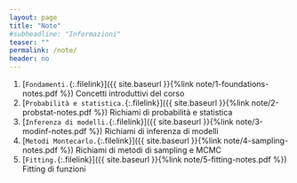 ```yaml
---
layout: page
title: "Note"
#subheadline: "Informazioni"
teaser: ""
permalink: /note/
header: no
---
```


1. [`Fondamenti.`{:.filelink}]({{ site.baseurl }}{%link note/1-foundations-notes.pdf %}) Concetti introduttivi del corso
1. [`Probabilità e statistica.`{:.filelink}]({{ site.baseurl }}{%link note/2-probstat-notes.pdf %}) Richiami di probabilità e statistica
1. [`Inferenza di modelli.`{:.filelink}]({{ site.baseurl }}{%link note/3-modinf-notes.pdf %}) Richiami di inferenza di modelli
1. [`Metodi Montecarlo.`{:.filelink}]({{ site.baseurl }}{%link note/4-sampling-notes.pdf %}) Richiami di metodi di sampling e MCMC
1. [`Fitting.`{:.filelink}]({{ site.baseurl }}{%link note/5-fitting-notes.pdf %}) Fitting di funzioni